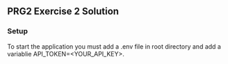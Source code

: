 ## PRG2 Exercise 2 Solution

### Setup
To start the application you must add a .env file in root directory and add a variablie API_TOKEN=<YOUR_API_KEY>.